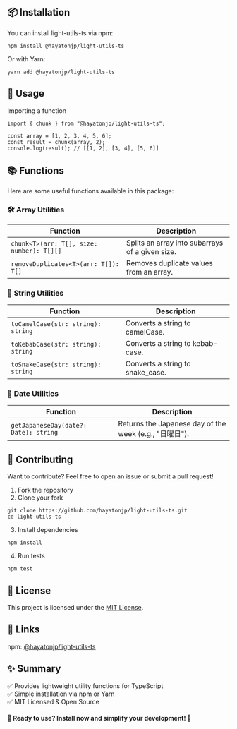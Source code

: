 ## 📦 Installation
You can install light-utils-ts via npm:
```
npm install @hayatonjp/light-utils-ts
```
Or with Yarn:
```
yarn add @hayatonjp/light-utils-ts
```

## 🚀 Usage
Importing a function
```
import { chunk } from "@hayatonjp/light-utils-ts";

const array = [1, 2, 3, 4, 5, 6];
const result = chunk(array, 2);
console.log(result); // [[1, 2], [3, 4], [5, 6]]
```

## 📚 Functions
Here are some useful functions available in this package:

### 🛠 **Array Utilities**
| Function | Description |
|----------|------------|
| `chunk<T>(arr: T[], size: number): T[][]` | Splits an array into subarrays of a given size. |
| `removeDuplicates<T>(arr: T[]): T[]` | Removes duplicate values from an array. |

### 🔡 **String Utilities**
| Function | Description |
|----------|------------|
| `toCamelCase(str: string): string` | Converts a string to camelCase. |
| `toKebabCase(str: string): string` | Converts a string to kebab-case. |
| `toSnakeCase(str: string): string` | Converts a string to snake_case. |

### 📅 **Date Utilities**
| Function | Description |
|----------|------------|
| `getJapaneseDay(date?: Date): string` | Returns the Japanese day of the week (e.g., "日曜日"). |

## 📝 Contributing
Want to contribute? Feel free to open an issue or submit a pull request!
1. Fork the repository
2. Clone your fork
```
git clone https://github.com/hayatonjp/light-utils-ts.git
cd light-utils-ts
```
3. Install dependencies
```
npm install
```
4. Run tests
```
npm test
```

## 📄 License
This project is licensed under the [MIT License](LICENSE).

## 🔗 Links
npm: [@hayatonjp/light-utils-ts](https://www.npmjs.com/package/@hayatonjp/light-utils-ts)

## ✨ Summary
✅ Provides lightweight utility functions for TypeScript<br>
✅ Simple installation via npm or Yarn<br>
✅ MIT Licensed & Open Source<br>

#### 🚀 Ready to use? Install now and simplify your development! 🚀
